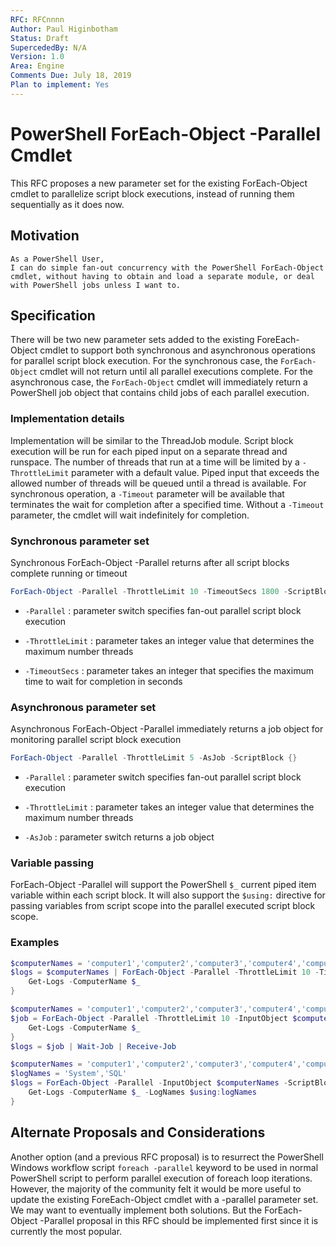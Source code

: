 ```yaml
---
RFC: RFCnnnn
Author: Paul Higinbotham
Status: Draft
SupercededBy: N/A
Version: 1.0
Area: Engine
Comments Due: July 18, 2019
Plan to implement: Yes
---
```


# PowerShell ForEach-Object -Parallel Cmdlet

This RFC proposes a new parameter set for the existing ForEach-Object cmdlet to parallelize script block executions, instead of running them sequentially as it does now.  

## Motivation

    As a PowerShell User,
    I can do simple fan-out concurrency with the PowerShell ForEach-Object cmdlet, without having to obtain and load a separate module, or deal with PowerShell jobs unless I want to.

## Specification

There will be two new parameter sets added to the existing ForeEach-Object cmdlet to support both synchronous and asynchronous operations for parallel script block execution.
For the synchronous case, the `ForEach-Object` cmdlet will not return until all parallel executions complete.
For the asynchronous case, the `ForEach-Object` cmdlet will immediately return a PowerShell job object that contains child jobs of each parallel execution.

### Implementation details

Implementation will be similar to the ThreadJob module.
Script block execution will be run for each piped input on a separate thread and runspace.
The number of threads that run at a time will be limited by a `-ThrottleLimit` parameter with a default value.
Piped input that exceeds the allowed number of threads will be queued until a thread is available.
For synchronous operation, a `-Timeout` parameter will be available that terminates the wait for completion after a specified time.
Without a `-Timeout` parameter, the cmdlet will wait indefinitely for completion.

### Synchronous parameter set

Synchronous ForEach-Object -Parallel returns after all script blocks complete running or timeout

```powershell
ForEach-Object -Parallel -ThrottleLimit 10 -TimeoutSecs 1800 -ScriptBlock {} 
```

- `-Parallel` : parameter switch specifies fan-out parallel script block execution

- `-ThrottleLimit` : parameter takes an integer value that determines the maximum number threads

- `-TimeoutSecs` : parameter takes an integer that specifies the maximum time to wait for completion in seconds

### Asynchronous parameter set

Asynchronous ForEach-Object -Parallel immediately returns a job object for monitoring parallel script block execution

```powershell
ForEach-Object -Parallel -ThrottleLimit 5 -AsJob -ScriptBlock {}
```

- `-Parallel` : parameter switch specifies fan-out parallel script block execution

- `-ThrottleLimit` : parameter takes an integer value that determines the maximum number threads

- `-AsJob` : parameter switch returns a job object

### Variable passing

ForEach-Object -Parallel will support the PowerShell `$_` current piped item variable within each script block.
It will also support the `$using:` directive for passing variables from script scope into the parallel executed script block scope.

### Examples

```powershell
$computerNames = 'computer1','computer2','computer3','computer4','computer5'
$logs = $computerNames | ForEach-Object -Parallel -ThrottleLimit 10 -TimeoutSecs 1800 -ScriptBlock {
    Get-Logs -ComputerName $_
}
```

```powershell
$computerNames = 'computer1','computer2','computer3','computer4','computer5'
$job = ForEach-Object -Parallel -ThrottleLimit 10 -InputObject $computerNames -AsJob -ScriptBlock {
    Get-Logs -ComputerName $_
}
$logs = $job | Wait-Job | Receive-Job
```

```powershell
$computerNames = 'computer1','computer2','computer3','computer4','computer5'
$logNames = 'System','SQL'
$logs = ForEach-Object -Parallel -InputObject $computerNames -ScriptBlock {
    Get-Logs -ComputerName $_ -LogNames $using:logNames
}
```

## Alternate Proposals and Considerations

Another option (and a previous RFC proposal) is to resurrect the PowerShell Windows workflow script `foreach -parallel` keyword to be used in normal PowerShell script to perform parallel execution of foreach loop iterations.
However, the majority of the community felt it would be more useful to update the existing ForeEach-Object cmdlet with a -parallel parameter set.
We may want to eventually implement both solutions.
But the ForEach-Object -Parallel proposal in this RFC should be implemented first since it is currently the most popular.
